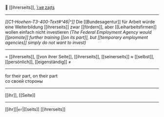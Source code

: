 🙋 [[ihrerseits]], [ˈiːʁɐˌzaɪ̯ts](https://youglish.com/pronounce/ihrerseits/german)

---
*[[C1-Hoehen-T3-400-Text#^46|^]]* Die [[Bundesagentur]] für Arbeit würde eine Weiterbildung [[ihrerseits]] zwar [[fördern]], aber [[Leiharbeitsfirmen]] wollen einfach nicht investieren
*(The Federal Employment Agency would [[promote]] further training [[on its part]], but [[temporary employment agencies]] simply do not want to invest)*


---
= [[ihrerseits]], [[von ihrer Seite]], [[ihrerseits]], [[seinerseits]]
≈ [[selbst]], [[persönlich]], [[eigenständig]]
≠

---
for their part, on their part  
со своей стороны

---
[[ihr]], [[Seite]]

---
[[ihr]]|`er`|[[seits]]
[[ihrerseits]]

